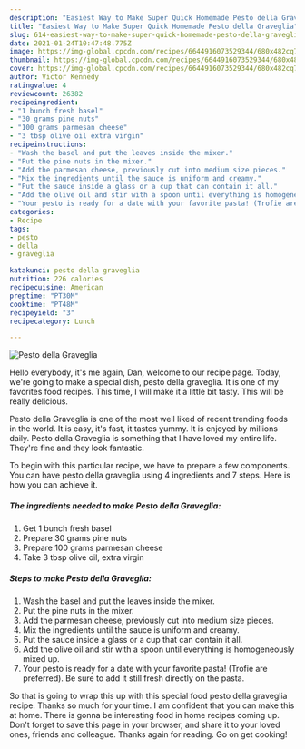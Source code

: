 ```yaml
---
description: "Easiest Way to Make Super Quick Homemade Pesto della Graveglia"
title: "Easiest Way to Make Super Quick Homemade Pesto della Graveglia"
slug: 614-easiest-way-to-make-super-quick-homemade-pesto-della-graveglia
date: 2021-01-24T10:47:48.775Z
image: https://img-global.cpcdn.com/recipes/6644916073529344/680x482cq70/pesto-della-graveglia-recipe-main-photo.jpg
thumbnail: https://img-global.cpcdn.com/recipes/6644916073529344/680x482cq70/pesto-della-graveglia-recipe-main-photo.jpg
cover: https://img-global.cpcdn.com/recipes/6644916073529344/680x482cq70/pesto-della-graveglia-recipe-main-photo.jpg
author: Victor Kennedy
ratingvalue: 4
reviewcount: 26382
recipeingredient:
- "1 bunch fresh basel"
- "30 grams pine nuts"
- "100 grams parmesan cheese"
- "3 tbsp olive oil extra virgin"
recipeinstructions:
- "Wash the basel and put the leaves inside the mixer."
- "Put the pine nuts in the mixer."
- "Add the parmesan cheese, previously cut into medium size pieces."
- "Mix the ingredients until the sauce is uniform and creamy."
- "Put the sauce inside a glass or a cup that can contain it all."
- "Add the olive oil and stir with a spoon until everything is homogeneously mixed up."
- "Your pesto is ready for a date with your favorite pasta! (Trofie are preferred). Be sure to add it still fresh directly on the pasta."
categories:
- Recipe
tags:
- pesto
- della
- graveglia

katakunci: pesto della graveglia 
nutrition: 226 calories
recipecuisine: American
preptime: "PT30M"
cooktime: "PT48M"
recipeyield: "3"
recipecategory: Lunch

---
```



![Pesto della Graveglia](https://img-global.cpcdn.com/recipes/6644916073529344/680x482cq70/pesto-della-graveglia-recipe-main-photo.jpg)

Hello everybody, it's me again, Dan, welcome to our recipe page. Today, we're going to make a special dish, pesto della graveglia. It is one of my favorites food recipes. This time, I will make it a little bit tasty. This will be really delicious.

Pesto della Graveglia is one of the most well liked of recent trending foods in the world. It is easy, it's fast, it tastes yummy. It is enjoyed by millions daily. Pesto della Graveglia is something that I have loved my entire life. They're fine and they look fantastic.




To begin with this particular recipe, we have to prepare a few components. You can have pesto della graveglia using 4 ingredients and 7 steps. Here is how you can achieve it.

<!--inarticleads1-->

##### The ingredients needed to make Pesto della Graveglia:

1. Get 1 bunch fresh basel
1. Prepare 30 grams pine nuts
1. Prepare 100 grams parmesan cheese
1. Take 3 tbsp olive oil, extra virgin




<!--inarticleads2-->

##### Steps to make Pesto della Graveglia:

1. Wash the basel and put the leaves inside the mixer.
1. Put the pine nuts in the mixer.
1. Add the parmesan cheese, previously cut into medium size pieces.
1. Mix the ingredients until the sauce is uniform and creamy.
1. Put the sauce inside a glass or a cup that can contain it all.
1. Add the olive oil and stir with a spoon until everything is homogeneously mixed up.
1. Your pesto is ready for a date with your favorite pasta! (Trofie are preferred). Be sure to add it still fresh directly on the pasta.




So that is going to wrap this up with this special food pesto della graveglia recipe. Thanks so much for your time. I am confident that you can make this at home. There is gonna be interesting food in home recipes coming up. Don't forget to save this page in your browser, and share it to your loved ones, friends and colleague. Thanks again for reading. Go on get cooking!
